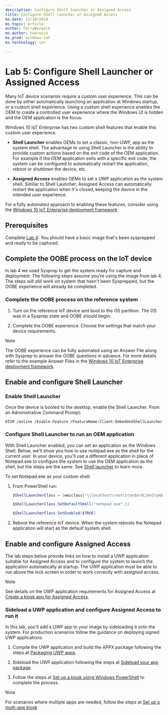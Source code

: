 ```yaml
---
description: Configure Shell launcher or Assigned Access
title: Configure Shell launcher or Assigned Access
ms.date: 12/10/2018
ms.topic: article
author: TerryWarwick
ms.author: twarwick
ms.prod: windows-iot
ms.technology: iot

---
```


# Lab 5: Configure Shell Launcher or Assigned Access

Many IoT device scenarios require a custom user experience. This can be done by either automatically launching an application at Windows startup, or a custom shell experience. Using a custom shell experience enables the OEM to create a controlled user experience where the Windows UI is hidden and the OEM application is the focus.
 
Windows 10 IoT Enterprise has two custom shell features that enable this custom user experience.
 
- **Shell Launcher** enables OEMs to set a classic, non-UWP, app as the system shell. The advantage to using Shell Launcher is the ability to provide custom actions based on the exit code of the OEM application. For example if the OEM application exits with a specific exit code, the system can be configured to automatically restart the application, reboot or shutdown the device, etc.
 
- **Assigned Access** enables OEMs to set a UWP application as the system shell. Similar to Shell Launcher, Assigned Access can automatically restart the application when it's closed, keeping the device in the intended user experience.
 
For a fully automated approach to enabling these features, consider using the [Windows 10 IoT Enterprise deployment framework](https://github.com/ms-iot/windows-iotent-deploy).

## Prerequisites 

Complete [Lab 4](iot-ent-sysprep-capture-deploy.md): You should have a basic image that's been sysprepped and ready to be captured.

## Complete the OOBE process on the IoT device 

In lab 4 we used Sysprep to get the system ready for capture and deployment. The following steps assume you're using the image from lab 4. The steps will still work on system that hasn't been Sysprepped, but the OOBE experience will already be completed. 

### Complete the OOBE process on the reference system 

1. Turn on the reference IoT device and boot to the OS partition. The OS was in a Sysprep state and OOBE should begin.

2. Complete the OOBE experience. Choose the settings that match your device requirements.  
 
> [!NOTE]
> The OOBE experience can be fully automated using an Answer File along with Sysprep to answer the OOBE questions in advance. For more details refer to the example Answer Files in the [Windows 10 IoT Enterprise deployment framework](https://github.com/ms-iot/windows-iotent-deploy).

## Enable and configure Shell Launcher

### Enable Shell Launcher

Once the device is booted to the desktop, enable the Shell Launcher. From an Administrative Command Prompt:

```
DISM /online /Enable-Feature /FeatureName:Client-EmbeddedShellLauncher 
```

### Configure Shell Launcher to run an OEM application 

With Shell Launcher enabled, you can set an application as the Windows Shell. Below, we'll show you how to use notepad.exe as the shell for the current user. In your device, you'll use a different application in place of Notepad.exe to configure the system to use the OEM application as the shell, but the steps are the same. See [Shell launcher](/windows-hardware/customize/enterprise/shell-launcher) to learn more.

To set Notepad.exe as your custom shell:

1. From PowerShell run:

    ```PowerShell
    $ShellLauncherClass = [wmiclass]"\\localhost\root\standardcimv2\embedded:WESL_UserSetting"

    $ShellLauncherClass.SetDefaultShell("notepad.exe",1)

    $ShellLauncherClass.SetEnabled($TRUE)
    ```

2. Reboot the reference IoT device. When the system reboots the Notepad application will start as the default system shell.

## Enable and configure Assigned Access

The lab steps below provide links on how to install a UWP application suitable for Assigned Access and to configure the system to launch the application automatically at startup. The UWP application must be able to run above the lock screen in order to work correctly with assigned access. 

> [!NOTE]
> See details on the UWP application requirements for Assigned Access at [Create a kiosk app for Assigned Access](/windows-hardware/drivers/partnerapps/create-a-kiosk-app-for-assigned-access). 

### Sideload a UWP application and configure Assigned Access to run it

In this lab, you'll add a UWP app to your image by sideloading it onto the system. For production scenarios follow the guidance on deploying signed UWP applications.

1. Compile the UWP application and build the APPX package following the steps at [Packaging UWP apps](/windows/uwp/packaging/packaging-uwp-apps).

2. Sideload the UWP application following the steps at [Sideload your app package](/windows/uwp/packaging/packaging-uwp-apps#sideload-your-app-package)

3. Follow the steps at [Set up a kiosk using Windows PowerShell](/windows/configuration/kiosk-single-app#set-up-a-kiosk-using-windows-powershell) to complete the process.

> [!NOTE]
>For scenarios where multiple apps are needed, follow the steps at [Set up a multi-app kiosk](/windows/configuration/lock-down-windows-10-to-specific-apps)
